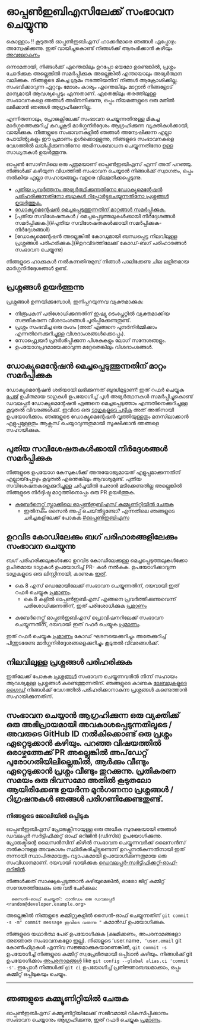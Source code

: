 # ഓപ്പൺഇബിഎസിലേക്ക് സംഭാവന ചെയ്യുന്നു

കൊള്ളാം !! കൂടുതൽ ഓപ്പൺഇബിഎസ് ഹാക്കർമാരെ ഞങ്ങൾ എപ്പോഴും അന്വേഷിക്കുന്നു. ഇത് വായിച്ചുകൊണ്ട് നിങ്ങൾക്ക് ആരംഭിക്കാൻ കഴിയും [അവലോകനം](./contribute/design/README.md)

ഒന്നാമതായി, നിങ്ങൾക്ക് എന്തെങ്കിലും ഉറപ്പോ ഭയമോ ഉണ്ടെങ്കിൽ, പ്രശ്നം ചോദിക്കുക അല്ലെങ്കിൽ സമർപ്പിക്കുക അല്ലെങ്കിൽ എന്തായാലും അഭ്യർത്ഥന വലിക്കുക. നിങ്ങളുടെ മികച്ച ശ്രമം നടത്തിയതിന് നിങ്ങൾ ആക്രോശിക്കില്ല. സംഭവിക്കാവുന്ന ഏറ്റവും മോശം കാര്യം എന്തെങ്കിലും മാറ്റാൻ നിങ്ങളോട് മാന്യമായി ആവശ്യപ്പെടും എന്നതാണ്. ഏതെങ്കിലും തരത്തിലുള്ള സംഭാവനകളെ ഞങ്ങൾ അഭിനന്ദിക്കുന്നു, ഒപ്പം നിയമങ്ങളുടെ ഒരു മതിൽ ലഭിക്കാൻ ഞങ്ങൾ ആഗ്രഹിക്കുന്നില്ല.

എന്നിരുന്നാലും, പ്രോജക്റ്റിലേക്ക് സംഭാവന ചെയ്യുന്നതിനുള്ള മികച്ച മാർഗ്ഗത്തെക്കുറിച്ച് കുറച്ചുകൂടി മാർഗ്ഗനിർദ്ദേശം ആഗ്രഹിക്കുന്ന വ്യക്തികൾക്കായി, വായിക്കുക. നിങ്ങളുടെ സംഭാവനകളിൽ ഞങ്ങൾ അന്വേഷിക്കുന്ന എല്ലാ പോയിന്റുകളും ഈ പ്രമാണം ഉൾക്കൊള്ളുന്നു, നിങ്ങളുടെ സംഭാവനകളെ വേഗത്തിൽ ലയിപ്പിക്കുന്നതിനോ അഭിസംബോധന ചെയ്യുന്നതിനോ ഉള്ള സാധ്യതകൾ ഉയർത്തുന്നു.

ഓപ്പൺ സോഴ്‌സിലെ ഒരു പുതുമയാണ് ഓപ്പൺഇബിഎസ് എന്ന് അത് പറഞ്ഞു. നിങ്ങൾക്ക് കഴിയുന്ന വിധത്തിൽ സംഭാവന ചെയ്യാൻ നിങ്ങൾക്ക് സ്വാഗതം, ഒപ്പം നൽകിയ എല്ലാ സഹായങ്ങളും വളരെ വിലമതിക്കപ്പെടുന്നു. 

- [പുതിയ പ്രവർത്തനം അഭ്യർത്ഥിക്കുന്നതിനോ ഡോക്യുമെന്റേഷൻ പരിഹരിക്കുന്നതിനോ ബഗുകൾ റിപ്പോർട്ടുചെയ്യുന്നതിനോ പ്രശ്നങ്ങൾ ഉയർത്തുക.](#ഉയർത്തുന്ന-പ്രശ്നങ്ങൾ)
- [ഡോക്യുമെന്റേഷൻ മെച്ചപ്പെടുത്തുന്നതിന് മാറ്റങ്ങൾ സമർപ്പിക്കുക.](#സമർപ്പിക്കുക-മാറ്റുക-മെച്ചപ്പെടുത്തുക-ഡോക്യുമെന്റേഷൻ) 
- [പുതിയ സവിശേഷതകൾ / മെച്ചപ്പെടുത്തലുകൾക്കായി നിർദ്ദേശങ്ങൾ സമർപ്പിക്കുക.](#പുതിയ സവിശേഷതകൾക്കായി സമർപ്പിക്കുക-നിർദ്ദേശങ്ങൾ)
- [ഡോക്യുമെന്റേഷൻ അല്ലെങ്കിൽ കോഡുമായി ബന്ധപ്പെട്ട നിലവിലുള്ള പ്രശ്നങ്ങൾ പരിഹരിക്കുക.](#ഉറവിടത്തിലേക്ക് കോഡ്-ബഗ് പരിഹാരങ്ങൾ സംഭാവന ചെയ്യുന്നു)

നിങ്ങളുടെ ഹാക്കുകൾ നൽകുന്നതിനുമുമ്പ് നിങ്ങൾ പാലിക്കേണ്ട ചില ലളിതമായ മാർഗ്ഗനിർദ്ദേശങ്ങൾ ഉണ്ട്.

## പ്രശ്നങ്ങൾ ഉയർത്തുന്നു

പ്രശ്നങ്ങൾ ഉന്നയിക്കുമ്പോൾ, ഇനിപ്പറയുന്നവ വ്യക്തമാക്കുക:
- നിരൂപകന് പരിശോധിക്കുന്നതിന് ഇഷ്യു ടെംപ്ലേറ്റിൽ വ്യക്തമാക്കിയ സജ്ജീകരണ വിശദാംശങ്ങൾ പൂരിപ്പിക്കേണ്ടതുണ്ട്.
- പ്രശ്നം സംഭവിച്ച ഒരു രംഗം (അത് എങ്ങനെ പുനർനിർമ്മിക്കാം എന്നതിനെക്കുറിച്ചുള്ള വിശദാംശങ്ങൾക്കൊപ്പം).
- സോഫ്റ്റ്വെയർ പ്രദർശിപ്പിക്കുന്ന പിശകുകളും ലോഗ് സന്ദേശങ്ങളും.
- ഉപയോഗപ്രദമായേക്കാവുന്ന മറ്റേതെങ്കിലും വിശദാംശങ്ങൾ.


## ഡോക്യുമെന്റേഷൻ മെച്ചപ്പെടുത്തുന്നതിന് മാറ്റം സമർപ്പിക്കുക

ഡോക്യുമെന്റേഷൻ ശരിയായി ലഭിക്കുന്നത് ബുദ്ധിമുട്ടാണ്! ഇത് റഫർ ചെയ്യുക [പേജ്](./contribute/CONTRIBUTING-TO-DEVELOPER-DOC.md) ഉചിതമായ ടാഗുകൾ ഉപയോഗിച്ച് പുൾ അഭ്യർത്ഥനകൾ സമർപ്പിച്ചുകൊണ്ട് ഡവലപ്പർ ഡോക്യുമെന്റേഷൻ എങ്ങനെ മെച്ചപ്പെടുത്താം എന്നതിനെക്കുറിച്ചുള്ള കൂടുതൽ വിവരങ്ങൾക്ക്. ഇവിടെ ഒരു [ടാഗുകളുടെ പട്ടിക](./contribute/labels-of-issues.md) അത് അതിനായി ഉപയോഗിക്കാം. ഞങ്ങളുടെ ഡോക്യുമെന്റേഷൻ വൃത്തിയുള്ളതും മനസിലാക്കാൻ എളുപ്പമുള്ളതും ആക്സസ് ചെയ്യാവുന്നതുമായി സൂക്ഷിക്കാൻ ഞങ്ങളെ സഹായിക്കുക.

## പുതിയ സവിശേഷതകൾക്കായി നിർദ്ദേശങ്ങൾ സമർപ്പിക്കുക

നിങ്ങളുടെ ഉപയോഗ കേസുകൾ‌ക്ക് അനുയോജ്യമായത് എളുപ്പമാക്കുന്നതിന് എല്ലായ്‌പ്പോഴും കൂടുതൽ‌ എന്തെങ്കിലും ആവശ്യമുണ്ട്. പുതിയ സവിശേഷതകളെക്കുറിച്ചുള്ള ചർച്ചയിൽ ചേരാൻ മടിക്കേണ്ടതില്ല അല്ലെങ്കിൽ നിങ്ങളുടെ നിർദ്ദിഷ്ട മാറ്റത്തിനൊപ്പം ഒരു PR ഉയർത്തുക.

- [കുബേർനെറ്റ്സ് സ്ലാക്കിലെ ഓപ്പൺഇബിഎസ് കമ്മ്യൂണിറ്റിയിൽ ചേരുക](https://kubernetes.slack.com)
	- ഇതിനകം സൈൻ അപ്പ് ചെയ്‌തിട്ടുണ്ടോ? എന്നതിലെ ഞങ്ങളുടെ ചർച്ചകളിലേക്ക് പോകുക [#ഓപ്പൺഇബിഎസ](https://kubernetes.slack.com/messages/openebs/)

## ഉറവിട കോഡിലേക്കും ബഗ് പരിഹാരങ്ങളിലേക്കും സംഭാവന ചെയ്യുന്നു

ബഗ് പരിഹരിക്കലുകൾക്കോ ഉറവിട കോഡിലേക്കുള്ള മെച്ചപ്പെടുത്തലുകൾക്കോ ഉചിതമായ ടാഗുകൾ ഉപയോഗിച്ച് PR- കൾ നൽകുക. ഉപയോഗിക്കാവുന്ന ടാഗുകളുടെ ഒരു ലിസ്റ്റിനായി, കാണുക [ഇത്](./contribute/labels-of-issues.md).

* കെ 8 എസ് ഡെമോയിലേക്ക് സംഭാവന ചെയ്യുന്നതിന്, ദയവായി ഇത് റഫർ ചെയ്യുക [പ്രമാണം](./contribute/CONTRIBUTING-TO-K8S-DEMO.md).
    - കെ 8 കളിൽ ഓപ്പൺഇബിഎസ് എങ്ങനെ പ്രവർത്തിക്കുന്നുവെന്ന് പരിശോധിക്കുന്നതിന്, ഇത് പരിശോധിക്കുക [പ്രമാണം](./k8s/README.md) 
- കുബേർനെറ്റ്സ് ഓപ്പൺഇബിഎസ് പ്രൊവിഷനറിലേക്ക് സംഭാവന ചെയ്യുന്നതിന്, ദയവായി ഇത് റഫർ ചെയ്യുക [പ്രമാണം](./contribute/CONTRIBUTING-TO-KUBERNETES-OPENEBS-PROVISIONER.md).
    
ഇത് റഫർ ചെയ്യുക [പ്രമാണം](./contribute/design/code-structuring.md) കോഡ് ഘടനയെക്കുറിച്ചും അതേക്കുറിച്ച് പിന്തുടരേണ്ട മാർഗ്ഗനിർദ്ദേശങ്ങളെക്കുറിച്ചും കൂടുതൽ വിവരങ്ങൾക്ക്.

## നിലവിലുള്ള പ്രശ്നങ്ങൾ പരിഹരിക്കുക
ഇതിലേക്ക് പോകുക [പ്രശ്നങ്ങൾ](https://github.com/openebs/openebs/issues) സംഭാവന ചെയ്യുന്നവരിൽ നിന്ന് സഹായം ആവശ്യമുള്ള പ്രശ്നങ്ങൾ കണ്ടെത്തുന്നതിന്. ഞങ്ങളുടെ കാണുക [ലേബലുകളുടെ ഗൈഡ്](./contribute/labels-of-issues.md) നിങ്ങൾക്ക് വേഗത്തിൽ പരിഹരിക്കാനാകുന്ന പ്രശ്നങ്ങൾ കണ്ടെത്താൻ സഹായിക്കുന്നതിന്.

സംഭാവന ചെയ്യാൻ ആഗ്രഹിക്കുന്ന ഒരു വ്യക്തിക്ക് ഒരു അഭിപ്രായമായി അവകാശപ്പെടുന്നതിലൂടെ / അവരുടെ GitHub ID നൽകിക്കൊണ്ട് ഒരു പ്രശ്നം ഏറ്റെടുക്കാൻ കഴിയും. പറഞ്ഞ വിഷയത്തിൽ ഒരാഴ്ചത്തേക്ക് PR അല്ലെങ്കിൽ അപ്‌ഡേറ്റ് പുരോഗതിയിലില്ലെങ്കിൽ, ആർക്കും വീണ്ടും ഏറ്റെടുക്കാൻ പ്രശ്നം വീണ്ടും തുറക്കുന്നു. പ്രതികരണ സമയം ഒരു ദിവസമോ അതിൽ കൂടുതലോ ആയിരിക്കേണ്ട ഉയർന്ന മുൻ‌ഗണനാ പ്രശ്നങ്ങൾ / റിഗ്രഷനുകൾ ഞങ്ങൾ പരിഗണിക്കേണ്ടതുണ്ട്.
---
### നിങ്ങളുടെ ജോലിയിൽ ഒപ്പിടുക

ഓപ്പൺഇബിഎസ് പ്രോജക്റ്റിനായുള്ള ഒരു അധിക സുരക്ഷയായി ഞങ്ങൾ ഡവലപ്പർ സർട്ടിഫിക്കറ്റ് ഓഫ് ഒറിജിൻ (ഡിസിഒ) ഉപയോഗിക്കുന്നു. പ്രോജക്ടിന്റെ ലൈസൻസിന് കീഴിൽ സംഭാവന ചെയ്യുന്നവർക്ക് ലൈസൻസ് നൽകാനുള്ള അവകാശം സ്ഥിരീകരിച്ചിട്ടുണ്ടെന്ന് ഉറപ്പുനൽകുന്നതിനായി ഇത് നന്നായി സ്ഥാപിതമായതും വ്യാപകമായി ഉപയോഗിക്കുന്നതുമായ ഒരു സംവിധാനമാണ്. ദയവായി വായിക്കുക [ഡെവലപ്പർ-സർട്ടിഫിക്കറ്റ്-ഓഫ്-ഒറിജിൻ](./contribute/developer-certificate-of-origin).

നിങ്ങൾ‌ക്കത് സാക്ഷ്യപ്പെടുത്താൻ‌ കഴിയുമെങ്കിൽ‌, ഓരോ ജിറ്റ് കമ്മിറ്റ് സന്ദേശത്തിലേക്കും ഒരു വരി ചേർ‌ക്കുക:

````
  സൈൻ-ഓഫ് ചെയ്തത്: റാൻഡം ജെ ഡവലപ്പർ <random@developer.example.org>
````
അല്ലെങ്കിൽ നിങ്ങളുടെ കമ്മിറ്റുകളിൽ സൈൻ-ഓഫ് ചെയ്യുന്നതിന് `git commit -s -m" commit message ഇവിടെ വരുന്നു "` കമാൻഡ് ഉപയോഗിക്കുക.

നിങ്ങളുടെ യഥാർത്ഥ പേര് ഉപയോഗിക്കുക (ക്ഷമിക്കണം, അപരനാമങ്ങളോ അജ്ഞാത സംഭാവനകളോ ഇല്ല). നിങ്ങളുടെ ʻuser.name`, ʻuser.email` git കോൺഫിഗുകൾ എന്നിവ സജ്ജമാക്കുകയാണെങ്കിൽ, `git commit -s` ഉപയോഗിച്ച് നിങ്ങളുടെ കമ്മിറ്റ് സ്വപ്രേരിതമായി ഒപ്പിടാൻ കഴിയും. നിങ്ങൾക്ക് git ഉപയോഗിക്കാം [അപരനാമങ്ങൾ](https://git-scm.com/book/en/v2/Git-Basics-Git-Aliases) like `git config --global alias.ci 'commit -s'`. ഇപ്പോൾ നിങ്ങൾക്ക് `git ci` ഉപയോഗിച്ച് പ്രതിജ്ഞാബദ്ധമാക്കാം, ഒപ്പം കമ്മിറ്റ് ഒപ്പിടുകയും ചെയ്യും.

---

## ഞങ്ങളുടെ കമ്മ്യൂണിറ്റിയിൽ ചേരുക
ഓപ്പൺഇബിഎസ് കമ്മ്യൂണിറ്റിയിലേക്ക് സജീവമായി വികസിപ്പിക്കാനും സംഭാവന ചെയ്യാനും ആഗ്രഹിക്കുന്നു, ഇത് റഫർ ചെയ്യുക [പ്രമാണം](./community/README.md).
